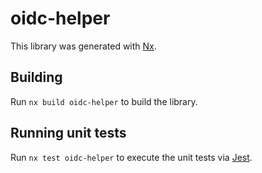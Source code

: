 # oidc-helper

This library was generated with [Nx](https://nx.dev).

## Building

Run `nx build oidc-helper` to build the library.

## Running unit tests

Run `nx test oidc-helper` to execute the unit tests via [Jest](https://jestjs.io).
